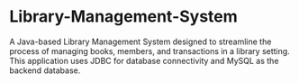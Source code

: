 # Library-Management-System
A Java-based Library Management System designed to streamline the process of managing books, members, and transactions in a library setting. This application uses JDBC for database connectivity and MySQL as the backend database.
